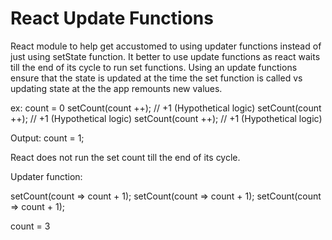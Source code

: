 # React Update Functions

React module to help get accustomed to using updater functions instead of just using setState function. It better to use update functions as react waits till the end of its cycle to run set functions. Using an update functions ensure that the state is updated at the time the set function is called vs updating state at the the app remounts new values.

ex:
count = 0
setCount(count ++); // +1 (Hypothetical logic)
setCount(count ++); // +1 (Hypothetical logic)
setCount(count ++); // +1 (Hypothetical logic)

Output:
count = 1;

React does not run the set count till the end of its cycle.

Updater function:

setCount(count => count + 1);
setCount(count => count + 1);
setCount(count => count + 1);

count = 3
